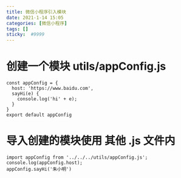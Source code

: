 ```yaml
---
title: 微信小程序引入模块
date: 2021-1-14 15:05
categories: [微信小程序]
tags: []
sticky:  #9999
---
```


# 创建一个模块 utils/appConfig.js
```
const appConfig = {
  host: 'https://www.baidu.com',
  sayHi(e) {
    console.log('hi' + e);
  }
}
export default appConfig
```

# 导入创建的模块使用     其他 .js 文件内
```
import appConfig from '../../../utils/appConfig.js';
console.log(appConfig.host);
appConfig.sayHi('朱小明')
```
